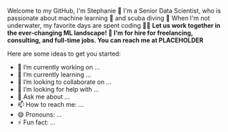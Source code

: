 Welcome to my GitHub, I'm Stephanie 👋
I'm a Senior Data Scientist, who is passionate about machine learning 🤖 and scuba diving 🤿
When I'm not underwater, my favorite days are spent coding 👩‍💻
<b>Let us work together in the ever-changing ML landscape! 🚀 I'm for hire for freelancing, consulting, and full-time jobs.  You can reach me at PLACEHOLDER</b>


Here are some ideas to get you started:

- 🔭 I’m currently working on ...
- 🌱 I’m currently learning ...
- 👯 I’m looking to collaborate on ...
- 🤔 I’m looking for help with ...
- 💬 Ask me about ...
- 📫 How to reach me: ...
- 😄 Pronouns: ...
- ⚡ Fun fact: ...

